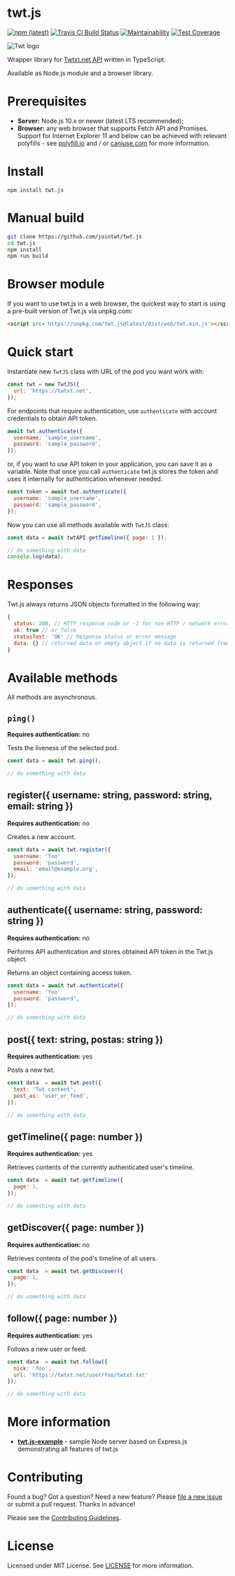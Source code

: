 # twt.js

[![npm (latest)](https://img.shields.io/npm/v/twt.js/latest.svg)](https://www.npmjs.com/package/twt.js)
[![Travis CI Build Status](https://travis-ci.org/jointwt/twt.js.svg?branch=master)](https://travis-ci.org/jointwt/twt.js)
[![Maintainability](https://api.codeclimate.com/v1/badges/ee5082067e2cc64784bc/maintainability)](https://codeclimate.com/github/jointwt/twt.js/maintainability)
[![Test Coverage](https://api.codeclimate.com/v1/badges/ee5082067e2cc64784bc/test_coverage)](https://codeclimate.com/github/jointwt/twt.js/test_coverage)

![Twt logo](https://raw.githubusercontent.com/jointwt/twt.js/master/assets/logo.png)

Wrapper library for [Twtxt.net API](http://dev.twtxt.net/doc/api.html) written in TypeScript.

Available as Node.js module and a browser library.

# Prerequisites

* **Server:** Node.js 10.x or newer (latest LTS recommended);
* **Browser:** any web browser that supports Fetch API and Promises. Support for Internet Explorer 11 and below can be achieved with relevant polyfills - see [polyfill.io](https://polyfill.io/) and / or [caniuse.com](https://caniuse.com/) for more information.

# Install

`npm install twt.js`

# Manual build

```bash
git clone https://github.com/jointwt/twt.js
cd twt.js
npm install
npm run build
```

# Browser module

If you want to use twt.js in a web browser, the quickest way to start is using a pre-built version of Twt.js via unpkg.com:

```html
<script src='https://unpkg.com/twt.js@latest/dist/web/twt.min.js'></script>
```

# Quick start

Instantiate new `TwtJS` class with URL of the pod you want work with:

```js
const twt = new TwtJS({
  url: 'https://twtxt.net',
});
```

For endpoints that require authentication, use `authenticate` with account credentials to obtain API token.

```js
await twt.authenticate({
  username: 'sample_username',
  password: 'sample_password',
});
```

or, if you want to use API token in your application, you can save it as a variable. Note that once you call `authenticate` twt.js stores the token and uses it internally for authentication whenever needed.

```js
const token = await twt.authenticate({
  username: 'sample_username',
  password: 'sample_password',
});
```

Now you can use all methods available with `TwtJS` class:

```js
const data = await twtAPI.getTimeline({ page: 1 });

// do something with data
console.log(data);
```

# Responses

Twt.js always returns JSON objects formatted in the following way:

```js
{
  status: 200, // HTTP response code or -1 for non-HTTP / network errors
  ok: true // or false
  statusText: 'OK' // Response status or error message
  data: {} // returned data or empty object if no data is returned from the API
}
```

# Available methods

All methods are asynchronous.

## `ping()`

**Requires authentication:** no

Tests the liveness of the selected pod.

```js
const data = await twt.ping();

// do something with data
```
## register({ username: string, password: string, email: string })

**Requires authentication:** no

Creates a new account.

```js
const data = await twt.register({
  username: 'foo'
  password: 'password',
  email: 'email@example.org',
});

// do something with data
```

## authenticate({ username: string, password: string })

**Requires authentication:** no

Performs API authentication and stores obtained API token in the Twt.js object.

Returns an object containing access token.

```js
const data = await twt.authenticate({
  username: 'foo'
  password: 'password',
});

// do something with data
```

## post({ text: string, postas: string })

**Requires authentication:** yes

Posts a new twt.

```js
const data  = await twt.post({
  text: 'Twt content',
  post_as: 'user_or_feed',
});

// do something with data
```

## getTimeline({ page: number })

**Requires authentication:** yes

Retrieves contents of the currently authenticated user's timeline.

```js
const data  = await twt.getTimeline({
  page: 1,
});

// do something with data
```

## getDiscover({ page: number })

**Requires authentication:** no

Retrieves contents of the pod's timeline of all users.

```js
const data  = await twt.getDiscover({
  page: 1,
});

// do something with data
```

## follow({ page: number })

**Requires authentication:** yes

Follows a new user or feed.

```js
const data  = await twt.follow({
  nick: 'foo',
  url: 'https://twtxt.net/user/foo/twtxt.txt'
});

// do something with data
```

# More information

* **[twt.js-example](https://github.com/jointwt/twt.js-example)** - sample Node server based on Express.js demonstrating all features of twt.js

# Contributing

Found a bug? Got a question? Need a new feature? Please [file a new issue](https://github.com/jointwt/twt.js/issues) or submit a pull request. Thanks in advance!

Please see the [Contributing Guidelines](https://github.com/jointwt/twt.js/blob/master/CONTRIBUTING.md).

# License

Licensed under MIT License. See [LICENSE](https://github.com/jointwt/twt.js/blob/master/LICENSE) for more information.
